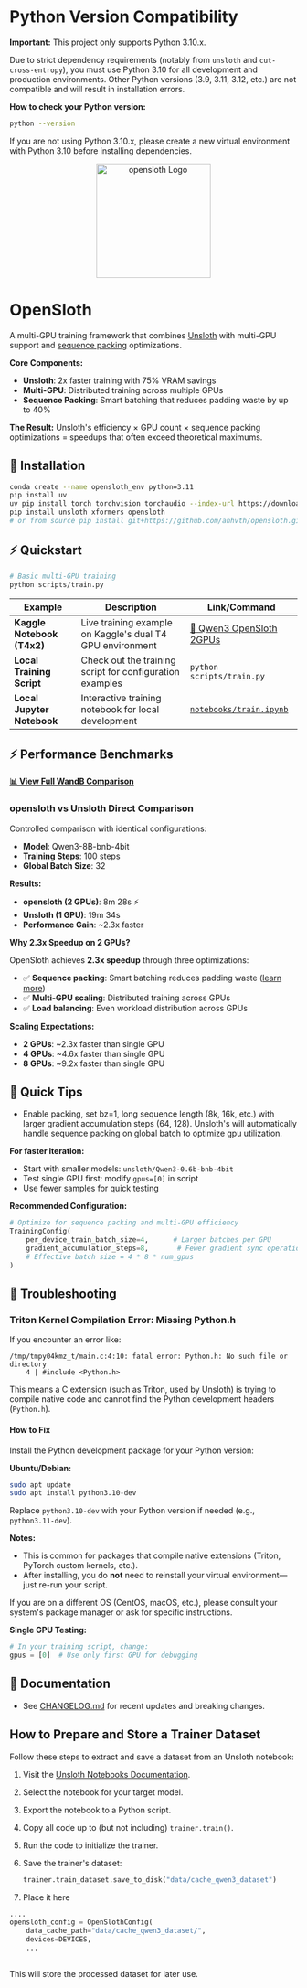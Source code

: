 # Python Version Compatibility

**Important:** This project only supports Python 3.10.x.

Due to strict dependency requirements (notably from `unsloth` and `cut-cross-entropy`), you must use Python 3.10 for all development and production environments. Other Python versions (3.9, 3.11, 3.12, etc.) are not compatible and will result in installation errors.

**How to check your Python version:**

```sh
python --version
```

If you are not using Python 3.10.x, please create a new virtual environment with Python 3.10 before installing dependencies.

<p align="center">
    <img src="images/opensloth.png" alt="opensloth Logo" width="200" />
</p>

# OpenSloth

A multi-GPU training framework that combines [Unsloth](https://github.com/unslothai/unsloth) with multi-GPU support and [sequence packing](https://huggingface.co/blog/sirluk/llm-sequence-packing) optimizations.

**Core Components:**
- **Unsloth**: 2x faster training with 75% VRAM savings
- **Multi-GPU**: Distributed training across multiple GPUs  
- **Sequence Packing**: Smart batching that reduces padding waste by up to 40%

**The Result:** Unsloth's efficiency × GPU count × sequence packing optimizations = speedups that often exceed theoretical maximums.

## 💾 Installation

```bash
conda create --name opensloth_env python=3.11
pip install uv
uv pip install torch torchvision torchaudio --index-url https://download.pytorch.org/whl/cu121
pip install unsloth xformers opensloth
# or from source pip install git+https://github.com/anhvth/opensloth.git
```

## ⚡ Quickstart

```bash
# Basic multi-GPU training
python scripts/train.py
```

| Example | Description | Link/Command |
|---------|-------------|--------------|
| **Kaggle Notebook (T4x2)** | Live training example on Kaggle's dual T4 GPU environment | [🔗 Qwen3 OpenSloth 2GPUs](https://www.kaggle.com/code/anhvth226/qwen3-opensloth-2gpus?scriptVersionId=246662898) |
| **Local Training Script** | Check out the training script for configuration examples | `python scripts/train.py` |
| **Local Jupyter Notebook** | Interactive training notebook for local development | [`notebooks/train.ipynb`](notebooks/train.ipynb) |

## ⚡ Performance Benchmarks

**[📊 View Full WandB Comparison](https://wandb.ai/anhvth/CompareUnsloth)**

### opensloth vs Unsloth Direct Comparison

Controlled comparison with identical configurations:
- **Model**: Qwen3-8B-bnb-4bit  
- **Training Steps**: 100 steps
- **Global Batch Size**: 32

**Results:**
- **opensloth (2 GPUs)**: 8m 28s ⚡
- **Unsloth (1 GPU)**: 19m 34s
- **Performance Gain**: ~2.3x faster 

**Why 2.3x Speedup on 2 GPUs?**

OpenSloth achieves **2.3x speedup** through three optimizations:
- ✅ **Sequence packing**: Smart batching reduces padding waste ([learn more](https://huggingface.co/blog/sirluk/llm-sequence-packing))
- ✅ **Multi-GPU scaling**: Distributed training across GPUs
- ✅ **Load balancing**: Even workload distribution across GPUs

**Scaling Expectations:**
- **2 GPUs**: ~2.3x faster than single GPU
- **4 GPUs**: ~4.6x faster than single GPU
- **8 GPUs**: ~9.2x faster than single GPU


## 🔧 Quick Tips
- Enable packing, set bz=1, long sequence length (8k, 16k, etc.) with larger gradient accumulation steps (64, 128). Unsloth's will automatically handle sequence packing on global batch to optimize gpu utilization.

**For faster iteration:**
- Start with smaller models: `unsloth/Qwen3-0.6b-bnb-4bit`
- Test single GPU first: modify `gpus=[0]` in script
- Use fewer samples for quick testing

**Recommended Configuration:**
```python
# Optimize for sequence packing and multi-GPU efficiency
TrainingConfig(
    per_device_train_batch_size=4,      # Larger batches per GPU
    gradient_accumulation_steps=8,       # Fewer gradient sync operations
    # Effective batch size = 4 * 8 * num_gpus
)
```

## 🔧 Troubleshooting


### Triton Kernel Compilation Error: Missing Python.h

If you encounter an error like:

```
/tmp/tmpy04kmz_t/main.c:4:10: fatal error: Python.h: No such file or directory
    4 | #include <Python.h>
```

This means a C extension (such as Triton, used by Unsloth) is trying to compile native code and cannot find the Python development headers (`Python.h`).

#### How to Fix

Install the Python development package for your Python version:

**Ubuntu/Debian:**

```bash
sudo apt update
sudo apt install python3.10-dev
```

Replace `python3.10-dev` with your Python version if needed (e.g., `python3.11-dev`).

**Notes:**
- This is common for packages that compile native extensions (Triton, PyTorch custom kernels, etc.).
- After installing, you do **not** need to reinstall your virtual environment—just re-run your script.

If you are on a different OS (CentOS, macOS, etc.), please consult your system's package manager or ask for specific instructions.

**Single GPU Testing:**
```python
# In your training script, change:
gpus = [0]  # Use only first GPU for debugging
```

## 📖 Documentation

- See [CHANGELOG.md](CHANGELOG.md) for recent updates and breaking changes.

## How to Prepare and Store a Trainer Dataset

Follow these steps to extract and save a dataset from an Unsloth notebook:

1. Visit the [Unsloth Notebooks Documentation](https://docs.unsloth.ai/get-started/unsloth-notebooks).
2. Select the notebook for your target model.
3. Export the notebook to a Python script.
4. Copy all code up to (but not including) `trainer.train()`.
5. Run the code to initialize the trainer.
6. Save the trainer's dataset:

   ```python
   trainer.train_dataset.save_to_disk("data/cache_qwen3_dataset")
   ```

7. Place it here
```python
....
opensloth_config = OpenSlothConfig(
    data_cache_path="data/cache_qwen3_dataset/",
    devices=DEVICES,
    ...
        
```


This will store the processed dataset for later use.
